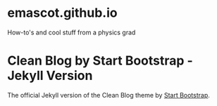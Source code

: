 # emascot.github.io

How-to's and cool stuff from a physics grad

# Clean Blog by Start Bootstrap - Jekyll Version

The official Jekyll version of the Clean Blog theme by [Start Bootstrap](http://startbootstrap.com/).
